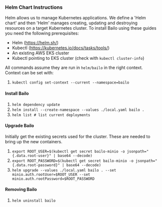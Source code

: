 ### Helm Chart Instructions

Helm allows us to manage Kubernetes applications. We define a 'Helm chart' and then 'Helm' manages creating, updating and destroying resources on a target Kubernetes cluster. To install Bailo using these guides you need the following prerequisites:

- Helm (https://helm.sh/)
- Kubectl (https://kubernetes.io/docs/tasks/tools/)
- An existing AWS EKS cluster
- Kubectl pointing to EKS cluster (check with `kubectl cluster-info`)

All commands assume they are run in `helm/bailo` in the right context. Context can be set with:

1. `kubectl config set-context --current --namespace=bailo`

#### Install Bailo

1. `helm dependency update`
2. `helm install --create-namespace --values ./local.yaml bailo .`
3. `helm list # list current deployments`

#### Upgrade Bailo

Initially get the existing secrets used for the cluster. These are needed to bring up the new containers.

1. `export ROOT_USER=$(kubectl get secret bailo-minio -o jsonpath="{.data.root-user}" | base64 --decode)`
2. `export ROOT_PASSWORD=$(kubectl get secret bailo-minio -o jsonpath="{.data.root-password}" | base64 --decode)`
3. `helm upgrade --values ./local.yaml bailo . --set minio.auth.rootUser=$ROOT_USER --set minio.auth.rootPassword=$ROOT_PASSWORD`

#### Removing Bailo

1. `helm uninstall bailo`
